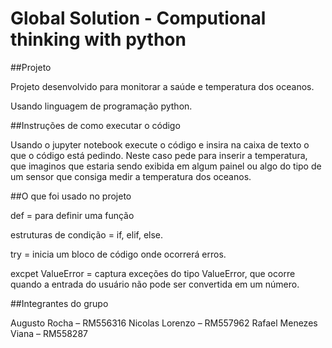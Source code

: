 # Global Solution - Computional thinking with python 

##Projeto 

Projeto desenvolvido para monitorar a saúde e temperatura dos oceanos.

Usando linguagem de programação python.

##Instruções de como executar o código

Usando o jupyter notebook execute o código e insira na caixa de texto o que o código está pedindo. Neste caso pede para inserir a temperatura, que imaginos que estaria sendo exibida em algum painel ou algo do tipo de um sensor que consiga medir a temperatura dos oceanos.

##O que foi usado no projeto 

def = para definir uma função 

estruturas de condição = if, elif, else. 

try = inicia um bloco de código onde ocorrerá erros.

excpet ValueError = captura exceções do tipo ValueError, que ocorre quando a entrada do usuário não pode ser convertida em um número.


##Integrantes do grupo 

Augusto Rocha – RM556316
Nicolas Lorenzo – RM557962
Rafael Menezes Viana – RM558287



